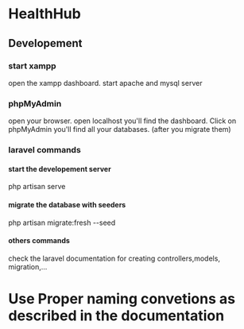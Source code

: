 # HealthHub

## Developement

### start xampp

open the xampp dashboard. start apache and mysql server

### phpMyAdmin

open your browser. open localhost you'll find the dashboard. Click on phpMyAdmin you'll find all your databases. (after you migrate them)

### laravel commands

#### start the developement server

php artisan serve

#### migrate the database with seeders

php artisan migrate:fresh --seed

#### others commands

check the laravel documentation for creating controllers,models, migration,...

# Use Proper naming convetions as described in the documentation
